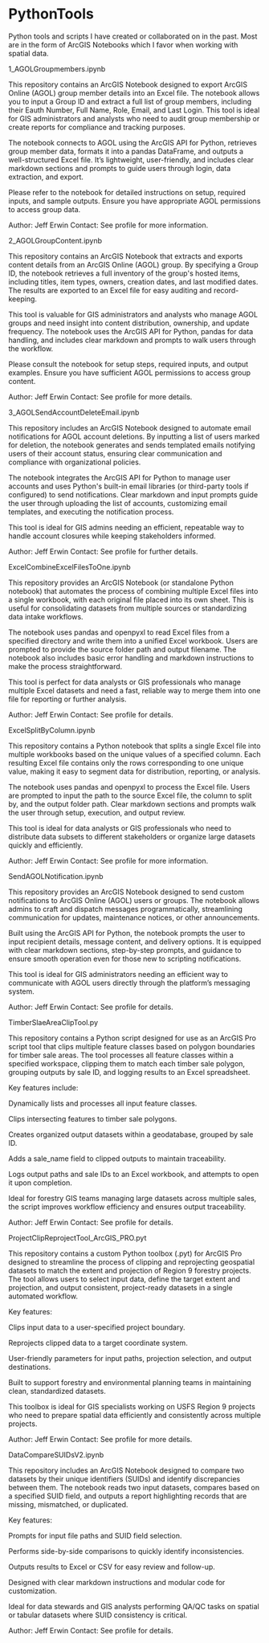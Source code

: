 # PythonTools
Python tools and scripts I have created or collaborated on in the past. Most are in the form of ArcGIS Notebooks which I favor when working with spatial data.

1_AGOLGroupmembers.ipynb

This repository contains an ArcGIS Notebook designed to export ArcGIS Online (AGOL) group member details into an Excel file. The notebook allows you to input a Group ID and extract a full list of group members, including their Eauth Number, Full Name, Role, Email, and Last Login. This tool is ideal for GIS administrators and analysts who need to audit group membership or create reports for compliance and tracking purposes.

The notebook connects to AGOL using the ArcGIS API for Python, retrieves group member data, formats it into a pandas DataFrame, and outputs a well-structured Excel file. It’s lightweight, user-friendly, and includes clear markdown sections and prompts to guide users through login, data extraction, and export.

Please refer to the notebook for detailed instructions on setup, required inputs, and sample outputs. Ensure you have appropriate AGOL permissions to access group data.

Author: Jeff Erwin Contact: See profile for more information.

2_AGOLGroupContent.ipynb

This repository contains an ArcGIS Notebook that extracts and exports content details from an ArcGIS Online (AGOL) group. By specifying a Group ID, the notebook retrieves a full inventory of the group's hosted items, including titles, item types, owners, creation dates, and last modified dates. The results are exported to an Excel file for easy auditing and record-keeping.

This tool is valuable for GIS administrators and analysts who manage AGOL groups and need insight into content distribution, ownership, and update frequency. The notebook uses the ArcGIS API for Python, pandas for data handling, and includes clear markdown and prompts to walk users through the workflow.

Please consult the notebook for setup steps, required inputs, and output examples. Ensure you have sufficient AGOL permissions to access group content.

Author: Jeff Erwin Contact: See profile for more details.

3_AGOLSendAccountDeleteEmail.ipynb

This repository includes an ArcGIS Notebook designed to automate email notifications for AGOL account deletions. By inputting a list of users marked for deletion, the notebook generates and sends templated emails notifying users of their account status, ensuring clear communication and compliance with organizational policies.

The notebook integrates the ArcGIS API for Python to manage user accounts and uses Python's built-in email libraries (or third-party tools if configured) to send notifications. Clear markdown and input prompts guide the user through uploading the list of accounts, customizing email templates, and executing the notification process.

This tool is ideal for GIS admins needing an efficient, repeatable way to handle account closures while keeping stakeholders informed.

Author: Jeff Erwin Contact: See profile for further details.

ExcelCombineExcelFilesToOne.ipynb

This repository provides an ArcGIS Notebook (or standalone Python notebook) that automates the process of combining multiple Excel files into a single workbook, with each original file placed into its own sheet. This is useful for consolidating datasets from multiple sources or standardizing data intake workflows.

The notebook uses pandas and openpyxl to read Excel files from a specified directory and write them into a unified Excel workbook. Users are prompted to provide the source folder path and output filename. The notebook also includes basic error handling and markdown instructions to make the process straightforward.

This tool is perfect for data analysts or GIS professionals who manage multiple Excel datasets and need a fast, reliable way to merge them into one file for reporting or further analysis.

Author: Jeff Erwin Contact: See profile for details.

ExcelSplitByColumn.ipynb

This repository contains a Python notebook that splits a single Excel file into multiple workbooks based on the unique values of a specified column. Each resulting Excel file contains only the rows corresponding to one unique value, making it easy to segment data for distribution, reporting, or analysis.

The notebook uses pandas and openpyxl to process the Excel file. Users are prompted to input the path to the source Excel file, the column to split by, and the output folder path. Clear markdown sections and prompts walk the user through setup, execution, and output review.

This tool is ideal for data analysts or GIS professionals who need to distribute data subsets to different stakeholders or organize large datasets quickly and efficiently.

Author: Jeff Erwin Contact: See profile for more information.

SendAGOLNotification.ipynb

This repository provides an ArcGIS Notebook designed to send custom notifications to ArcGIS Online (AGOL) users or groups. The notebook allows admins to craft and dispatch messages programmatically, streamlining communication for updates, maintenance notices, or other announcements.

Built using the ArcGIS API for Python, the notebook prompts the user to input recipient details, message content, and delivery options. It is equipped with clear markdown sections, step-by-step prompts, and guidance to ensure smooth operation even for those new to scripting notifications.

This tool is ideal for GIS administrators needing an efficient way to communicate with AGOL users directly through the platform’s messaging system.

Author: Jeff Erwin Contact: See profile for details.

TimberSlaeAreaClipTool.py

This repository contains a Python script designed for use as an ArcGIS Pro script tool that clips multiple feature classes based on polygon boundaries for timber sale areas. The tool processes all feature classes within a specified workspace, clipping them to match each timber sale polygon, grouping outputs by sale ID, and logging results to an Excel spreadsheet.

Key features include:

Dynamically lists and processes all input feature classes.

Clips intersecting features to timber sale polygons.

Creates organized output datasets within a geodatabase, grouped by sale ID.

Adds a sale_name field to clipped outputs to maintain traceability.

Logs output paths and sale IDs to an Excel workbook, and attempts to open it upon completion.

Ideal for forestry GIS teams managing large datasets across multiple sales, the script improves workflow efficiency and ensures output traceability.

Author: Jeff Erwin Contact: See profile for details.

ProjectClipReprojectTool_ArcGIS_PRO.pyt

This repository contains a custom Python toolbox (.pyt) for ArcGIS Pro designed to streamline the process of clipping and reprojecting geospatial datasets to match the extent and projection of Region 9 forestry projects. The tool allows users to select input data, define the target extent and projection, and output consistent, project-ready datasets in a single automated workflow.

Key features:

Clips input data to a user-specified project boundary.

Reprojects clipped data to a target coordinate system.

User-friendly parameters for input paths, projection selection, and output destinations.

Built to support forestry and environmental planning teams in maintaining clean, standardized datasets.

This toolbox is ideal for GIS specialists working on USFS Region 9 projects who need to prepare spatial data efficiently and consistently across multiple projects.

Author: Jeff Erwin Contact: See profile for more details.

DataCompareSUIDsV2.ipynb

This repository includes an ArcGIS Notebook designed to compare two datasets by their unique identifiers (SUIDs) and identify discrepancies between them. The notebook reads two input datasets, compares based on a specified SUID field, and outputs a report highlighting records that are missing, mismatched, or duplicated.

Key features:

Prompts for input file paths and SUID field selection.

Performs side-by-side comparisons to quickly identify inconsistencies.

Outputs results to Excel or CSV for easy review and follow-up.

Designed with clear markdown instructions and modular code for customization.

Ideal for data stewards and GIS analysts performing QA/QC tasks on spatial or tabular datasets where SUID consistency is critical.

Author: Jeff Erwin Contact: See profile for details.






